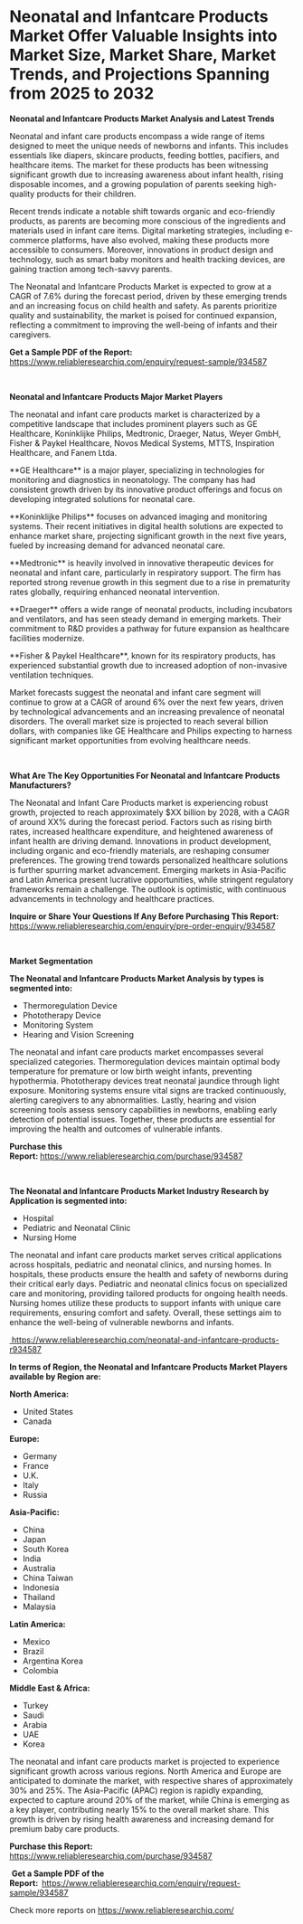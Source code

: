 <p><h1>Neonatal and Infantcare Products Market Offer Valuable Insights into Market Size, Market Share, Market Trends, and Projections Spanning from 2025 to 2032</h1></p><p><strong>Neonatal and Infantcare Products Market Analysis and Latest Trends</strong></p>
<p><p>Neonatal and infant care products encompass a wide range of items designed to meet the unique needs of newborns and infants. This includes essentials like diapers, skincare products, feeding bottles, pacifiers, and healthcare items. The market for these products has been witnessing significant growth due to increasing awareness about infant health, rising disposable incomes, and a growing population of parents seeking high-quality products for their children.</p><p>Recent trends indicate a notable shift towards organic and eco-friendly products, as parents are becoming more conscious of the ingredients and materials used in infant care items. Digital marketing strategies, including e-commerce platforms, have also evolved, making these products more accessible to consumers. Moreover, innovations in product design and technology, such as smart baby monitors and health tracking devices, are gaining traction among tech-savvy parents.</p><p>The Neonatal and Infantcare Products Market is expected to grow at a CAGR of 7.6% during the forecast period, driven by these emerging trends and an increasing focus on child health and safety. As parents prioritize quality and sustainability, the market is poised for continued expansion, reflecting a commitment to improving the well-being of infants and their caregivers.</p></p>
<p><strong>Get a Sample PDF of the Report:&nbsp;</strong> <a href="https://www.reliableresearchiq.com/enquiry/request-sample/934587?utm_campaign=2455&utm_medium=2&utm_source=Github&utm_content=ia&utm_term=07032025&utm_id=neonatal-and-infantcare-products">https://www.reliableresearchiq.com/enquiry/request-sample/934587</a></p>
<p>&nbsp;</p>
<p><strong>Neonatal and Infantcare Products Major Market Players</strong></p>
<p><p>The neonatal and infant care products market is characterized by a competitive landscape that includes prominent players such as GE Healthcare, Koninklijke Philips, Medtronic, Draeger, Natus, Weyer GmbH, Fisher & Paykel Healthcare, Novos Medical Systems, MTTS, Inspiration Healthcare, and Fanem Ltda.</p><p>**GE Healthcare** is a major player, specializing in technologies for monitoring and diagnostics in neonatology. The company has had consistent growth driven by its innovative product offerings and focus on developing integrated solutions for neonatal care. </p><p>**Koninklijke Philips** focuses on advanced imaging and monitoring systems. Their recent initiatives in digital health solutions are expected to enhance market share, projecting significant growth in the next five years, fueled by increasing demand for advanced neonatal care.</p><p>**Medtronic** is heavily involved in innovative therapeutic devices for neonatal and infant care, particularly in respiratory support. The firm has reported strong revenue growth in this segment due to a rise in prematurity rates globally, requiring enhanced neonatal intervention.</p><p>**Draeger** offers a wide range of neonatal products, including incubators and ventilators, and has seen steady demand in emerging markets. Their commitment to R&D provides a pathway for future expansion as healthcare facilities modernize.</p><p>**Fisher & Paykel Healthcare**, known for its respiratory products, has experienced substantial growth due to increased adoption of non-invasive ventilation techniques. </p><p>Market forecasts suggest the neonatal and infant care segment will continue to grow at a CAGR of around 6% over the next few years, driven by technological advancements and an increasing prevalence of neonatal disorders. The overall market size is projected to reach several billion dollars, with companies like GE Healthcare and Philips expecting to harness significant market opportunities from evolving healthcare needs.</p></p>
<p>&nbsp;</p>
<p><strong>What Are The Key Opportunities For Neonatal and Infantcare Products Manufacturers?</strong></p>
<p><p>The Neonatal and Infant Care Products market is experiencing robust growth, projected to reach approximately $XX billion by 2028, with a CAGR of around XX% during the forecast period. Factors such as rising birth rates, increased healthcare expenditure, and heightened awareness of infant health are driving demand. Innovations in product development, including organic and eco-friendly materials, are reshaping consumer preferences. The growing trend towards personalized healthcare solutions is further spurring market advancement. Emerging markets in Asia-Pacific and Latin America present lucrative opportunities, while stringent regulatory frameworks remain a challenge. The outlook is optimistic, with continuous advancements in technology and healthcare practices.</p></p>
<p><strong>Inquire or Share Your Questions If Any Before Purchasing This Report:</strong> <a href="https://www.reliableresearchiq.com/enquiry/pre-order-enquiry/934587?utm_campaign=2455&utm_medium=2&utm_source=Github&utm_content=ia&utm_term=07032025&utm_id=neonatal-and-infantcare-products">https://www.reliableresearchiq.com/enquiry/pre-order-enquiry/934587</a></p>
<p>&nbsp;</p>
<p><strong>Market Segmentation</strong></p>
<p><strong>The Neonatal and Infantcare Products Market Analysis by types is segmented into:</strong></p>
<p><ul><li>Thermoregulation Device</li><li>Phototherapy Device</li><li>Monitoring System</li><li>Hearing and Vision Screening</li></ul></p>
<p><p>The neonatal and infant care products market encompasses several specialized categories. Thermoregulation devices maintain optimal body temperature for premature or low birth weight infants, preventing hypothermia. Phototherapy devices treat neonatal jaundice through light exposure. Monitoring systems ensure vital signs are tracked continuously, alerting caregivers to any abnormalities. Lastly, hearing and vision screening tools assess sensory capabilities in newborns, enabling early detection of potential issues. Together, these products are essential for improving the health and outcomes of vulnerable infants.</p></p>
<p><strong>Purchase this Report:&nbsp;</strong><a href="https://www.reliableresearchiq.com/purchase/934587?utm_campaign=2455&utm_medium=2&utm_source=Github&utm_content=ia&utm_term=07032025&utm_id=neonatal-and-infantcare-products">https://www.reliableresearchiq.com/purchase/934587</a></p>
<p>&nbsp;</p>
<p><strong>The Neonatal and Infantcare Products Market Industry Research by Application is segmented into:</strong></p>
<p><ul><li>Hospital</li><li>Pediatric and Neonatal Clinic</li><li>Nursing Home</li></ul></p>
<p><p>The neonatal and infant care products market serves critical applications across hospitals, pediatric and neonatal clinics, and nursing homes. In hospitals, these products ensure the health and safety of newborns during their critical early days. Pediatric and neonatal clinics focus on specialized care and monitoring, providing tailored products for ongoing health needs. Nursing homes utilize these products to support infants with unique care requirements, ensuring comfort and safety. Overall, these settings aim to enhance the well-being of vulnerable newborns and infants.</p></p>
<p><a href="https://www.reliableresearchiq.com/neonatal-and-infantcare-products-r934587?utm_campaign=2455&utm_medium=2&utm_source=Github&utm_content=ia&utm_term=07032025&utm_id=neonatal-and-infantcare-products">&nbsp;https://www.reliableresearchiq.com/neonatal-and-infantcare-products-r934587</a></p>
<p><strong>In terms of Region, the Neonatal and Infantcare Products Market Players available by Region are:</strong></p>
<p>
    <p> <strong> North America: </strong>
        <ul>
            <li>United States</li>
            <li>Canada</li>
        </ul>
        </p> 
    <p> <strong> Europe: </strong>
        <ul>
            <li>Germany</li>
            <li>France</li>
            <li>U.K.</li>
            <li>Italy</li>
            <li>Russia</li>
        </ul>
        </p> 
    <p> <strong> Asia-Pacific: </strong>
        <ul>
            <li>China</li>
            <li>Japan</li>
            <li>South Korea</li>
            <li>India</li>
            <li>Australia</li>
            <li>China Taiwan</li>
            <li>Indonesia</li>
            <li>Thailand</li>
            <li>Malaysia</li>
        </ul>
        </p> 
    <p> <strong> Latin America: </strong>
        <ul>
            <li>Mexico</li>
            <li>Brazil</li>
            <li>Argentina Korea</li>
            <li>Colombia</li>
        </ul>
        </p> 
    <p> <strong> Middle East & Africa: </strong>
        <ul>
            <li>Turkey</li>
            <li>Saudi</li>
            <li>Arabia</li>
            <li>UAE</li>
            <li>Korea</li>
        </ul>
    </p>
    </p>
<p><p>The neonatal and infant care products market is projected to experience significant growth across various regions. North America and Europe are anticipated to dominate the market, with respective shares of approximately 30% and 25%. The Asia-Pacific (APAC) region is rapidly expanding, expected to capture around 20% of the market, while China is emerging as a key player, contributing nearly 15% to the overall market share. This growth is driven by rising health awareness and increasing demand for premium baby care products.</p></p>
<p><strong>Purchase this Report: </strong><a href="https://www.reliableresearchiq.com/purchase/934587?utm_campaign=2455&utm_medium=2&utm_source=Github&utm_content=ia&utm_term=07032025&utm_id=neonatal-and-infantcare-products">https://www.reliableresearchiq.com/purchase/934587</a></p>
<p>&nbsp;<strong>Get a Sample PDF of the Report:&nbsp;&nbsp;</strong><a href="https://www.reliableresearchiq.com/enquiry/request-sample/934587?utm_campaign=2455&utm_medium=2&utm_source=Github&utm_content=ia&utm_term=07032025&utm_id=neonatal-and-infantcare-products">https://www.reliableresearchiq.com/enquiry/request-sample/934587</a></p>
<p><strong></strong></p>
<p>Check more reports on <a href="https://www.reliableresearchiq.com/?utm_campaign=2455&utm_medium=2&utm_source=Github&utm_content=ia&utm_term=07032025&utm_id=neonatal-and-infantcare-products">https://www.reliableresearchiq.com/</a></p>